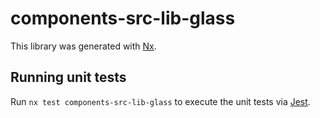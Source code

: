 # components-src-lib-glass

This library was generated with [Nx](https://nx.dev).

## Running unit tests

Run `nx test components-src-lib-glass` to execute the unit tests via [Jest](https://jestjs.io).

